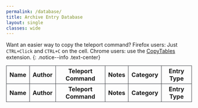 ```yaml
---
permalink: /database/
title: Archive Entry Database
layout: single
classes: wide
---
```


<link href="{{ site.baseurl }}/assets/DataTables/datatables.min.css" rel="stylesheet">
<style>
th, td{
border: 1px solid rgb(61,64,70);
}
.dataTables_wrapper .dataTables_paginate .paginate_button.current, .dataTables_wrapper .dataTables_paginate .paginate_button.current:hover {
color: inherit !important;
border: 1px solid rgba(0, 0, 0, 0.3);
background: rgba(230,230,230,0.1);
}
.dataTables_wrapper .dataTables_paginate .paginate_button:hover {
border: 1px solid rgba(0, 0, 0, 0);
background: rgba(230,230,230,0.1);
}
.dataTables_wrapper .dataTables_length select {
  background-color: rgb(37,42,52);
}
.table-wrapper {
display: flex;
justify-content: center;
}
.table-wrapper table {
margin: 0 auto;
}
#page-title{
text-align: center;
}
article.page {
  float: left;
  width: 100%;
}
</style>

Want an easier way to copy the teleport command?
Firefox users: Just `CTRL+Click` and `CTRL+C` on the cell.
Chrome users: use the [CopyTables](https://github.com/gebrkn/copytables) extension.
{: .notice--info .text-center}
<div class="table-wrapper">
<table id="database" class="hover">
    <thead>
        <tr>
            <th>Name</th>
            <th>Author</th>
            <th>Teleport Command</th>
            <th>Notes</th>
            <th>Category</th>
            <th>Entry Type</th>
        </tr>
    </thead>
    <tfoot>
        <tr>
            <th>Name</th>
            <th>Author</th>
            <th>Teleport Command</th>
            <th>Notes</th>
            <th>Category</th>
            <th>Entry Type</th>
        </tr>
    </tfoot>
</table>
</div>

<script src="{{ site.baseurl }}/assets/DataTables/jQuery-3.7.0/jquery-3.7.0.min.js" type="text/javascript"></script>
<script src="{{ site.baseurl }}/assets/DataTables/datatables.min.js" type="text/javascript"></script>
<script>
$.noConflict();
  jQuery(document).ready(function( $ ) {
    $('#database').DataTable({
        ajax: '{{ site.baseurl }}/assets/database.json',
        dom: "lrtip",
        order: [[0, 'asc']],
        initComplete: function () {
        this.api()
            .columns()
            .every(function () {
                let column = this;
                let title = column.footer().textContent;
                let input = document.createElement('input');
                input.placeholder = title;
                column.footer().replaceChildren(input);
                input.addEventListener('keyup', () => {
                    if (column.search() !== this.value) {
                        column.search(input.value).draw();
                    }
                });
            });
    }
        });
    });
</script>
<script>
document.addEventListener("keydown", function(event) {
if (event.target.tagName.toLowerCase() === 'input' && event.target.type === 'text' || event.target.tagName.toLowerCase() === 'textarea' || event.target.isContentEditable) {
    } else {
    if(event.key === "ArrowLeft") {
        document.querySelector(".previous").click();
    } else if (event.key === "ArrowRight") {
        document.querySelector(".next").click();
    }
}
});
</script>